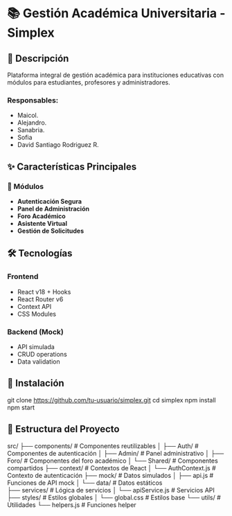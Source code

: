 # 📚 Gestión Académica Universitaria - Simplex

## 🌟 Descripción
Plataforma integral de gestión académica para instituciones educativas con módulos para estudiantes, profesores y administradores.

### Responsables:  
- Maicol.  
- Alejandro.  
- Sanabria.
- Sofia
- David Santiago Rodriguez R.  

## ✨ Características Principales
### 🚀 Módulos
- **Autenticación Segura**
- **Panel de Administración**
- **Foro Académico**
- **Asistente Virtual**
- **Gestión de Solicitudes**

## 🛠️ Tecnologías
### Frontend
- React v18 + Hooks
- React Router v6
- Context API
- CSS Modules

### Backend (Mock)
- API simulada
- CRUD operations
- Data validation

## 🚀 Instalación
git clone https://github.com/tu-usuario/simplex.git
cd simplex
npm install
npm start

## 📂 Estructura del Proyecto

src/
├── components/         # Componentes reutilizables
│   ├── Auth/           # Componentes de autenticación
│   ├── Admin/          # Panel administrativo
│   ├── Foro/           # Componentes del foro académico
│   └── Shared/         # Componentes compartidos
├── context/            # Contextos de React
│   └── AuthContext.js  # Contexto de autenticación
├── mock/               # Datos simulados
│   ├── api.js          # Funciones de API mock
│   └── data/           # Datos estáticos  
├── services/           # Lógica de servicios
│   └── apiService.js   # Servicios API
├── styles/             # Estilos globales
│   └── global.css      # Estilos base
└── utils/              # Utilidades
    └── helpers.js      # Funciones helper
